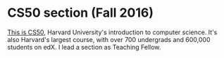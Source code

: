 # CS50 section (Fall 2016)

[This is CS50](http://cs50.net), Harvard University's introduction to computer science. It's also Harvard's largest course, with over 700 undergrads and 600,000 students on edX. I lead a section as Teaching Fellow.
